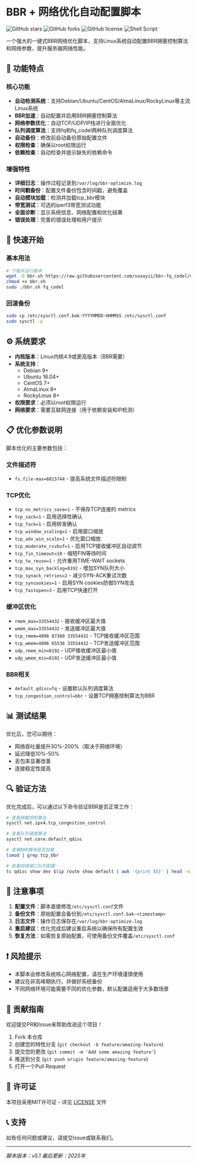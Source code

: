 # BBR + 网络优化自动配置脚本

![GitHub stars](https://img.shields.io/github/stars/yourusername/bbr-optimizer?style=social)
![GitHub forks](https://img.shields.io/github/forks/yourusername/bbr-optimizer?style=social)
![GitHub license](https://img.shields.io/github/license/yourusername/bbr-optimizer)
![Shell Script](https://img.shields.io/badge/language-Shell%20Script-blue)

一个强大的一键式BBR网络优化脚本，支持Linux系统自动配置BBR拥塞控制算法和网络参数，提升服务器网络性能。

## 🌟 功能特点

### 核心功能
- **自动检测系统**：支持Debian/Ubuntu/CentOS/AlmaLinux/RockyLinux等主流Linux系统
- **BBR加速**：自动配置并启用BBR拥塞控制算法
- **网络参数优化**：自动TCP/UDP/IP栈进行全面优化
- **队列调度算法**：支持fq和fq_codel两种队列调度算法
- **自动备份**：修改前自动备份原始配置文件
- **权限检查**：确保以root权限运行
- **依赖检查**：自动检查并提示缺失的依赖命令

### 增强特性
- **详细日志**：操作过程记录到`/var/log/bbr-optimize.log`
- **时间戳备份**：配置文件备份包含时间戳，避免覆盖
- **自动模块加载**：检测并加载tcp_bbr模块
- **带宽测试**：可选的iperf3带宽测试功能
- **全面诊断**：显示系统信息、网络配置和优化结果
- **错误处理**：完善的错误处理和用户提示

## 🚀 快速开始

### 基本用法
```bash
# 下载并运行脚本
wget -O bbr.sh https://raw.githubusercontent.com/suxayii/bbr-fq_codel/main/bbr-fq.sh
chmod +x bbr.sh
sudo ./bbr.sh fq_codel
```

### 回滚备份
```bash
sudo cp /etc/sysctl.conf.bak-YYYYMMDD-HHMMSS /etc/sysctl.conf
sudo sysctl -p
```
## ⚙️ 系统要求

- **内核版本**：Linux内核4.9或更高版本（BBR需要）
- **系统支持**：
  - Debian 9+
  - Ubuntu 16.04+
  - CentOS 7+
  - AlmaLinux 8+
  - RockyLinux 8+
- **权限要求**：必须以root权限运行
- **网络要求**：需要互联网连接（用于依赖安装和IP检测）

## 📋 优化参数说明

脚本优化的主要参数包括：

### 文件描述符
- `fs.file-max=6815744` - 提高系统文件描述符限制

### TCP优化
- `tcp_no_metrics_save=1` - 不保存TCP连接的 metrics
- `tcp_sack=1` - 启用选择性确认
- `tcp_fack=1` - 启用转发确认
- `tcp_window_scaling=1` - 启用窗口缩放
- `tcp_adv_win_scale=1` - 优化窗口缩放
- `tcp_moderate_rcvbuf=1` - 启用TCP接收缓冲区自动调节
- `tcp_fin_timeout=10` - 缩短FIN等待时间
- `tcp_tw_reuse=1` - 允许重用TIME-WAIT sockets
- `tcp_max_syn_backlog=8192` - 增加SYN队列大小
- `tcp_synack_retries=2` - 减少SYN-ACK重试次数
- `tcp_syncookies=1` - 启用SYN cookies防御SYN攻击
- `tcp_fastopen=3` - 启用TCP快速打开

### 缓冲区优化
- `rmem_max=33554432` - 接收缓冲区最大值
- `wmem_max=33554432` - 发送缓冲区最大值
- `tcp_rmem=4096 87380 33554432` - TCP接收缓冲区范围
- `tcp_wmem=4096 65536 33554432` - TCP发送缓冲区范围
- `udp_rmem_min=8192` - UDP接收缓冲区最小值
- `udp_wmem_min=8192` - UDP发送缓冲区最小值

### BBR相关
- `default_qdisc=fq` - 设置默认队列调度算法
- `tcp_congestion_control=bbr` - 设置TCP拥塞控制算法为BBR

## 📊 测试结果

优化后，您可以期待：
- 网络吞吐量提升30%-200%（取决于网络环境）
- 延迟降低10%-50%
- 丢包率显著改善
- 连接稳定性提高

## 🔍 验证方法

优化完成后，可以通过以下命令验证BBR是否正常工作：

```bash
# 查看拥塞控制算法
sysctl net.ipv4.tcp_congestion_control

# 查看队列调度算法
sysctl net.core.default_qdisc

# 查看BBR模块是否加载
lsmod | grep tcp_bbr

# 查看网络接口队列配置
tc qdisc show dev $(ip route show default | awk '{print $5}' | head -n1)
```

## 📝 注意事项

1. **配置文件**：脚本直接修改`/etc/sysctl.conf`文件
2. **备份文件**：原始配置会备份到`/etc/sysctl.conf.bak-<timestamp>`
3. **日志文件**：操作日志保存在`/var/log/bbr-optimize.log`
4. **重启建议**：优化完成后建议重启系统以确保所有配置生效
5. **恢复方法**：如需恢复原始配置，可使用备份文件覆盖`/etc/sysctl.conf`

## ❗ 风险提示

- 本脚本会修改系统核心网络配置，请在生产环境谨慎使用
- 建议在非高峰期执行，并做好系统备份
- 不同网络环境可能需要不同的优化参数，默认配置适用于大多数场景

## 🤝 贡献指南

欢迎提交PR和Issue来帮助改进这个项目！

1. Fork 本仓库
2. 创建您的特性分支 (`git checkout -b feature/amazing-feature`)
3. 提交您的更改 (`git commit -m 'Add some amazing feature'`)
4. 推送到分支 (`git push origin feature/amazing-feature`)
5. 打开一个Pull Request

## 📄 许可证

本项目采用MIT许可证 - 详见 [LICENSE](LICENSE) 文件

## 📞 支持

如有任何问题或建议，请提交Issue或联系我们。

---

*脚本版本：v5.1*
*最后更新：2025年*
